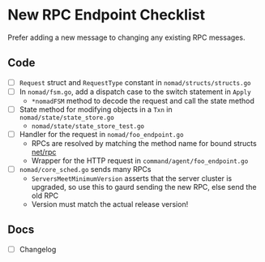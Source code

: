 # New RPC Endpoint Checklist

Prefer adding a new message to changing any existing RPC messages.

## Code

* [ ] `Request` struct and `RequestType` constant in `nomad/structs/structs.go`
* [ ] In `nomad/fsm.go`, add a dispatch case to the switch statement in `Apply`
  * `*nomadFSM` method to decode the request and call the state method
* [ ] State method for modifying objects in a `Txn` in `nomad/state/state_store.go`
  * `nomad/state/state_store_test.go`
* [ ] Handler for the request in `nomad/foo_endpoint.go`
  * RPCs are resolved by matching the method name for bound structs
	[net/rpc](https://golang.org/pkg/net/rpc/)
  * Wrapper for the HTTP request in `command/agent/foo_endpoint.go`
* [ ] `nomad/core_sched.go` sends many RPCs
  * `ServersMeetMinimumVersion` asserts that the server cluster is
    upgraded, so use this to gaurd sending the new RPC, else send the old RPC
  * Version must match the actual release version!

## Docs

* [ ] Changelog
